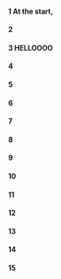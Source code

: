 #### 1 At the start,
#### 2
#### 3 HELLOOOO
#### 4
#### 5
#### 6
#### 7
#### 8
#### 9
#### 10
#### 11
#### 12
#### 13
#### 14
#### 15